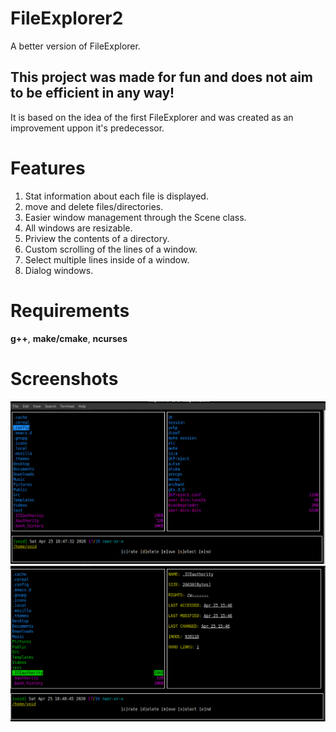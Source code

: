 # FileExplorer2
A better version of FileExplorer.

## This project was made for fun and does not aim to be efficient in any way!

It is based on the idea of the first FileExplorer and was created as an improvement uppon it's predecessor.

# Features
1. Stat information about each file is displayed.
2. move and delete files/directories.
3. Easier window management through the Scene class.
4. All windows are resizable.
5. Priview the contents of a directory.
6. Custom scrolling of the lines of a window.
7. Select multiple lines inside of a window.
8. Dialog windows.

# Requirements

**g++**, **make/cmake**, **ncurses**

# Screenshots

![](images/1.png)
![](images/2.png)